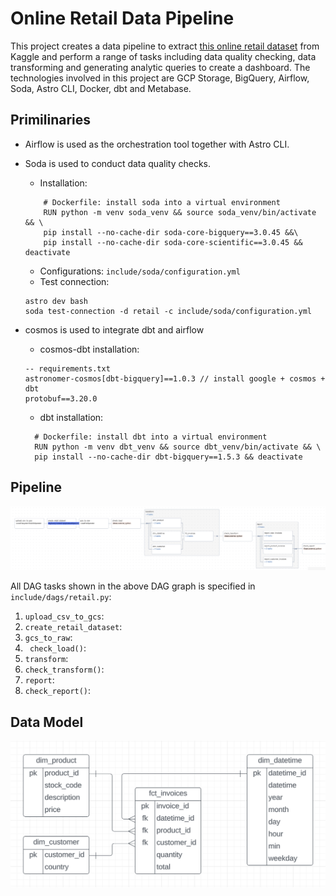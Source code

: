 # Online Retail Data Pipeline 
This project creates a data pipeline to extract [this online retail dataset](https://www.kaggle.com/datasets/tunguz/online-retail) from Kaggle and perform a range of tasks including data quality checking, data transforming and generating analytic queries to create a dashboard. The technologies involved in this project are GCP Storage, BigQuery, Airflow, Soda, Astro CLI, Docker, dbt and Metabase.

## Primilinaries 
* Airflow is used as the orchestration tool together with Astro CLI.
* Soda is used to conduct data quality checks.
    * Installation:
  ```
      # Dockerfile: install soda into a virtual environment
      RUN python -m venv soda_venv && source soda_venv/bin/activate && \
      pip install --no-cache-dir soda-core-bigquery==3.0.45 &&\
      pip install --no-cache-dir soda-core-scientific==3.0.45 && deactivate
  ```
    * Configurations: `include/soda/configuration.yml`
    * Test connection:
  ```
  astro dev bash
  soda test-connection -d retail -c include/soda/configuration.yml
  ```

* cosmos is used to integrate dbt and airflow
    * cosmos-dbt installation:
  ```
  -- requirements.txt
  astronomer-cosmos[dbt-bigquery]==1.0.3 // install google + cosmos + dbt
  protobuf==3.20.0
  ```
    * dbt installation:
  ```
    # Dockerfile: install dbt into a virtual environment
    RUN python -m venv dbt_venv && source dbt_venv/bin/activate && \
    pip install --no-cache-dir dbt-bigquery==1.5.3 && deactivate
  ```

## Pipeline
![](./images/dag_graph.png)

All DAG tasks shown in the above DAG graph is specified in `include/dags/retail.py`: 
1. `upload_csv_to_gcs`: 
2. `create_retail_dataset`:
3. `gcs_to_raw`: 
4. ` check_load()`: 
5. `transform`: 
6. `check_transform()`:
7. `report`:
8. `check_report()`: 

## Data Model
![](./images/data_model.png)
